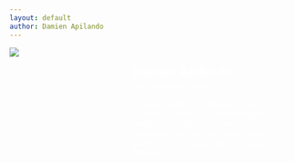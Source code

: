 ```yaml
---
layout: default
author: Damien Apilando
---
```

<style>
  .about_card {
    display: grid;
    background-color: var(--theme_dark_1);
    margin-top: 1em;
    overflow:hidden;
    grid-template-columns: 100%;
    grid-template-rows: auto auto;
    height: auto;
    width: 100%;
  }
  
  .about_card_image_wrapper{
    display: grid;
    align-self: center;
    justify-self: center;
    width: 100%;
    height:auto;
    overflow:hidden;
  }
  .about_card_image {
    align-self: center;
    justify-self: center;
    width: 100%;
  }
  .about_card_wrapper {
    max-width: 100%;
    max-height: 100%;
    padding: 1em;
    background-color: var(--theme_dark_2);
    color:white;
  }
  .about_card_wrapper > h2 {
    line-height: 0;
  }

  @media only screen and ( min-width: 768px) {
    .about_card {
      grid-template-columns: 40% auto;
    }
    .about_card_image {
      min-width: 100%;
      width:auto;
      min-height: 100%;
    }
    .about_card_image_wrapper{
      height: 25em;
    }
  }
</style>

<div class="about_card">
  <div class="about_card_image_wrapper">
    <img src="https://live.staticflickr.com/1456/26264880836_e5627524ab_b.jpg" class="about_card_image"/>
  </div>
  <div class="about_card_wrapper">
    <h2>Damien Apilando</h2>
    <p><small><em>User Experience Designer</em></small><br/><br/>
      I am an aspiring UX Designer and currently working on completing the UX Designer Certification Course by Google. I am also finishing my 4-year degree program at the University of Hawaii at Manoa.
    </p>
  </div>
</div>
